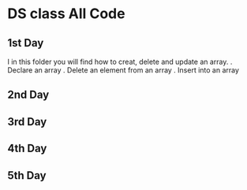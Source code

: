 # DS class All Code
## 1st Day
I in this folder you will find how to creat, delete and update an array.
. Declare an array
. Delete an element from an array
. Insert into an array

## 2nd Day
## 3rd Day
## 4th Day
## 5th Day


